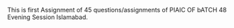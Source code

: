 This is first Assignment of 45 questions/assignments of PIAIC OF bATCH 48 Evening Session Islamabad.
